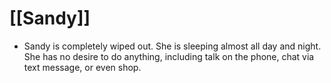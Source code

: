 # [[Sandy]]
- Sandy is completely wiped out.  She is sleeping almost all day and night.  She has no desire to do anything, including talk on the phone, chat via text message, or even shop.